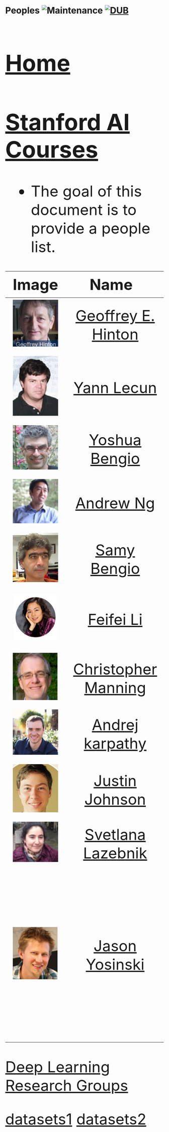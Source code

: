 # Peoples ![Maintenance](https://img.shields.io/maintenance/yes/2017.svg) [![DUB](https://img.shields.io/dub/l/vibe-d.svg)](LICENSE) <font size="12">
## [Home](../README.md)
## [Stanford AI Courses](http://ai.stanford.edu/courses/)
- The goal of this document is to provide a people list.


|Image  |Name   | Links|Course
|-----|:-----:|:-----:|:-----:|
|![Smile](peoples/Geoffrey_Hinton.png)| [Geoffrey E. Hinton](http://www.cs.toronto.edu/~hinton/)|[Machine learning](http://www.cs.toronto.edu:40292/)| |
|![Smile](peoples/ylc-thumb.png)| [Yann Lecun](http://yann.lecun.com/)|[CILVR Lab](https://wp.nyu.edu/cilvr/)| |
|![Smile](peoples/Yoshua_Bengio.png)| [Yoshua Bengio](https://mila.quebec/personne/bengio-yoshua/)|[MILA](https://mila.quebec/)| |
|![Smile](peoples/AndrewNg.png)| [Andrew Ng](http://www.andrewng.org/)| [Group](http://www.andrewng.org/my-group/) <br/> [Google+](https://plus.google.com/113710395888978478005)| |
|![Smile](peoples/samy_bengio_scholar.png)| [Samy Bengio](http://bengio.abracadoudou.com/)| | |
|![Smile](peoples/pin-feifei.png)| [Feifei Li](http://vision.stanford.edu/feifeili/)| [Vision Lab](http://vision.stanford.edu/)| [cs231n home](http://cs231n.stanford.edu/)[Chinese](http://study.163.com/course/introduction/1003223001.htm) [English](https://www.youtube.com/playlist?list=PLkt2uSq6rBVctENoVBg1TpCC7OQi31AlC)|
|![Smile](peoples/christopher_manning.png)| [Christopher Manning](https://nlp.stanford.edu/manning/)| [stanford nlp group](https://nlp.stanford.edu/people/)|[cs224n](https://web.stanford.edu/class/cs224n/)[278](http://web.stanford.edu/class/linguist278/)|
|![Smile](peoples/Andrej.png)| [Andrej karpathy](http://bengio.abracadoudou.com/)|[github](https://github.com/karpathy) | |
|![Smile](peoples/Justin_Johnson.png)| [Justin Johnson](http://cs.stanford.edu/people/jcjohns/)|[github](https://github.com/jcjohnson) | |
|![Smile](peoples/Svetlana_Lazebnik.png)| [Svetlana Lazebnik](http://web.engr.illinois.edu/~slazebni/)|| |
|![Smile](peoples/Jason_Yosinski.png)| [Jason Yosinski](http://yosinski.com/)|Research focuses on training and understanding neural networks and figuring out how to make them better| |


[Deep Learning Research Groups](http://deeplearning.net/deep-learning-research-groups-and-labs/)

[datasets1](http://www.jianshu.com/p/9990284bc4d5)
[datasets2](http://deeplearning.net/datasets/)


